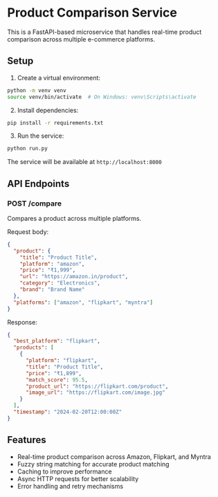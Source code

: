 # Product Comparison Service

This is a FastAPI-based microservice that handles real-time product comparison across multiple e-commerce platforms.

## Setup

1. Create a virtual environment:
```bash
python -m venv venv
source venv/bin/activate  # On Windows: venv\Scripts\activate
```

2. Install dependencies:
```bash
pip install -r requirements.txt
```

3. Run the service:
```bash
python run.py
```

The service will be available at `http://localhost:8000`

## API Endpoints

### POST /compare

Compares a product across multiple platforms.

Request body:
```json
{
  "product": {
    "title": "Product Title",
    "platform": "amazon",
    "price": "₹1,999",
    "url": "https://amazon.in/product",
    "category": "Electronics",
    "brand": "Brand Name"
  },
  "platforms": ["amazon", "flipkart", "myntra"]
}
```

Response:
```json
{
  "best_platform": "flipkart",
  "products": [
    {
      "platform": "flipkart",
      "title": "Product Title",
      "price": "₹1,899",
      "match_score": 95.5,
      "product_url": "https://flipkart.com/product",
      "image_url": "https://flipkart.com/image.jpg"
    }
  ],
  "timestamp": "2024-02-20T12:00:00Z"
}
```

## Features

- Real-time product comparison across Amazon, Flipkart, and Myntra
- Fuzzy string matching for accurate product matching
- Caching to improve performance
- Async HTTP requests for better scalability
- Error handling and retry mechanisms 